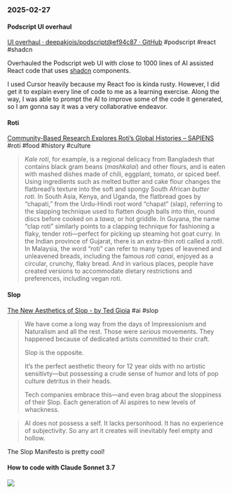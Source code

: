 ### 2025-02-27
#### Podscript UI overhaul
[UI overhaul · deepakjois/podscript@ef94c87 · GitHub](https://github.com/deepakjois/podscript/commit/ef94c87b5f95a48dd94184a9a2b932786dec5225) #podscript #react #shadcn

Overhauled the Podscript web UI with close to 1000 lines of AI assisted React code that uses [shadcn](https://ui.shadcn.com/) components.

I used Cursor heavily because my React foo is kinda rusty. However, I did get it to explain every line of code to me as a learning exercise. Along the way, I was able to prompt the AI to improve some of the code it generated, so I am gonna say it was a very collaborative endeavor.

#### Roti
[Community-Based Research Explores Roti’s Global Histories – SAPIENS](https://www.sapiens.org/culture/roti-collective-gender-histories-community/) #roti #food #history #culture

> _Kale roti_, for example, is a regional delicacy from Bangladesh that contains black gram beans (_mashkalai_) and other flours, and is eaten with mashed dishes made of chili, eggplant, tomato, or spiced beef. Using ingredients such as melted butter and cake flour changes the flatbread’s texture into the soft and spongy South African _butter roti._ In South Asia, Kenya, and Uganda, the flatbread goes by “chapati,” from the Urdu-Hindi root word “chapat” (slap), referring to the slapping technique used to flatten dough balls into thin, round discs before cooked on a _tawa_, or hot griddle. In Guyana, the name “clap roti” similarly points to a clapping technique for fashioning a flaky, tender roti—perfect for picking up steaming hot goat curry. In the Indian province of Gujarat, there is an extra-thin roti called a _rotli_. In Malaysia, the word “roti” can refer to many types of leavened and unleavened breads, including the famous _roti canai_, enjoyed as a circular, crunchy, flaky bread. And in various places, people have created versions to accommodate dietary restrictions and preferences, including vegan roti.

#### Slop
[The New Aesthetics of Slop - by Ted Gioia](https://www.honest-broker.com/p/the-new-aesthetics-of-slop) #ai #slop

> We have come a long way from the days of Impressionism and Naturalism and all the rest. Those were _serious_ movements. They happened because of dedicated artists committed to their craft.
> 
> Slop is the opposite.
> 
> It’s the perfect aesthetic theory for 12 year olds with no artistic sensitivty—but possessing a crude sense of humor and lots of pop culture detritus in their heads.
> 
> Tech companies embrace this—and even brag about the sloppiness of their Slop. Each generation of AI aspires to new levels of whackness.


> AI does not possess a self. It lacks personhood. It has no experience of subjectivity. So any art it creates will inevitably feel empty and hollow.

The Slop Manifesto is pretty cool!

#### How to code with Claude Sonnet 3.7
![](https://x.com/catherineols/status/1894104736506548602)

